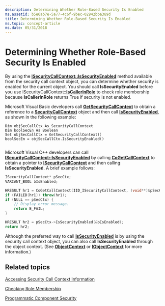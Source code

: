 ```yaml
---
description: Determining Whether Role-Based Security Is Enabled
ms.assetid: b5e6ab7e-5a77-4c6f-9bec-02942bba389d
title: Determining Whether Role-Based Security Is Enabled
ms.topic: concept-article
ms.date: 05/31/2018
---
```


# Determining Whether Role-Based Security Is Enabled

By using the [**ISecurityCallContext::IsSecurityEnabled**](/windows/desktop/api/ComSvcs/nf-comsvcs-isecuritycallcontext-issecurityenabled) method available from the security call context object, you can determine whether security is enabled for the current object. You should call **IsSecurityEnabled** before you use ISecurityCallContext::[**IsCallerInRole**](/windows/desktop/api/ComSvcs/nf-comsvcs-isecuritycallcontext-iscallerinrole) to check role membership because **IsCallerInRole** returns True if security is not enabled.

Microsoft Visual Basic developers call [**GetSecurityCallContext**](/windows/desktop/api/ComSvcs/nf-comsvcs-igetsecuritycallcontext-getsecuritycallcontext) to obtain a reference to a [**SecurityCallContext**](securitycallcontext.md) object and then call [**IsSecurityEnabled**](/windows/desktop/api/ComSvcs/nf-comsvcs-isecuritycallcontext-issecurityenabled), as shown in the following example:


```VB
Dim objSecCallCtx As SecurityCallContext
Dim boolSecEn As Boolean
Set objSecCallCtx = GetSecurityCallContext()
boolSecEn = objSecCallCtx.IsSecurityEnabled()
 
```



Microsoft Visual C++ developers can call [**ISecurityCallContext::IsSecurityEnabled**](/windows/desktop/api/ComSvcs/nf-comsvcs-isecuritycallcontext-issecurityenabled) by calling [**CoGetCallContext**](/windows/desktop/api/combaseapi/nf-combaseapi-cogetcallcontext) to obtain a pointer to [**ISecurityCallContext**](/windows/desktop/api/ComSvcs/nn-comsvcs-isecuritycallcontext) and then calling **IsSecurityEnabled**. A brief example follows:


```C++
ISecurityCallContext* pSecCtx;
VARIANT_BOOL bIsEnabled;

HRESULT hr1 = CoGetCallContext(IID_ISecurityCallContext, (void**)&pSecCtx);
if (FAILED(hr1)) throw(hr1);
if (NULL == pSecCtx) {
    // Display error message.
    return E_FAIL;
}

HRESULT hr2 = pSecCtx->IsSecurityEnabled(&bIsEnabled);
return hr2;
```



Although the preferred way to call [**IsSecurityEnabled**](/windows/desktop/api/ComSvcs/nf-comsvcs-isecuritycallcontext-issecurityenabled) is by using the security call context object, you can also call **IsSecurityEnabled** through the object context. (See [**ObjectContext**](/windows/desktop/api/ComSvcs/nn-comsvcs-objectcontext) or [**IObjectContext**](/windows/desktop/api/ComSvcs/nn-comsvcs-iobjectcontext) for more information.)

## Related topics

<dl> <dt>

[Accessing Security Call Context Information](accessing-security-call-context-information.md)
</dt> <dt>

[Checking Role Membership](checking-role-membership.md)
</dt> <dt>

[Programmatic Component Security](programmatic-component-security.md)
</dt> </dl>

 

 
